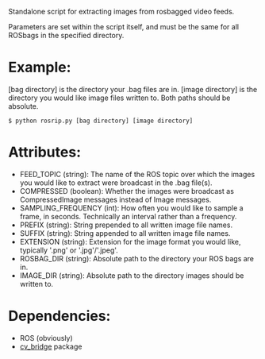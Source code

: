 Standalone script for extracting images from rosbagged video feeds.

Parameters are set within the script itself, and must be the same for all
ROSbags in the specified directory.

# Example:
[bag directory] is the directory your .bag files are in.
[image directory] is the directory you would like image files written to.
Both paths should be absolute.

    $ python rosrip.py [bag directory] [image directory]

# Attributes:
* FEED_TOPIC (string): The name of the ROS topic over which the images you would like to extract were broadcast in the .bag file(s).
* COMPRESSED (boolean): Whether the images were broadcast as CompressedImage messages instead of Image messages.
* SAMPLING_FREQUENCY (int): How often you would like to sample a frame, in seconds. Technically an interval rather than a frequency.
* PREFIX (string): String prepended to all written image file names.
* SUFFIX (string): String appended to all written image file names.
* EXTENSION (string): Extension for the image format you would like, typically '.png' or '.jpg'/'.jpeg'.
* ROSBAG_DIR (string): Absolute path to the directory your ROS bags are in.
* IMAGE_DIR (string): Absolute path to the directory images should be written to.

# Dependencies:
* ROS (obviously)
* [cv_bridge](http://wiki.ros.org/cv_bridge) package
